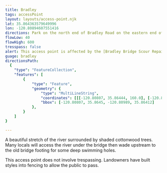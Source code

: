 ```yaml
---
title: Bradley
tags: accessPoint
layout: layouts/access-point.njk
lat: 35.864363579649996
lon: -120.80894607551416
directions: Park on the north end of Bradley Road on the eastern end of the Bradley bridge. There is a trash can and clear trail along the right side of the bridge as you face west. Pass through an opening built into a fence and under the pylons of the bridge.
flowLow: 40
flowHigh: 600
tresspass: false
alert: This access point is affected by the [Bradley Bridge Scour Repair project](/es/overview/bradley-bridge-repair/). Access may be cut off.
guage: bradley
directionsPath:
  {
	"type": "FeatureCollection",
	"features": [
		{
			"type": "Feature",
			"geometry": {
				"type": "MultiLineString",
				"coordinates": [[[-120.80807, 35.86444, 160.0], [-120.80811, 35.86445, 160.0], [-120.80814, 35.86447, 160.0], [-120.80818, 35.86448, 160.0], [-120.80822, 35.86448, 159.0], [-120.80827, 35.86448, 159.0], [-120.8083, 35.86448, 159.0], [-120.80833, 35.86448, 159.0], [-120.80838, 35.86448, 158.0], [-120.80842, 35.86448, 158.0], [-120.80845, 35.86448, 158.0], [-120.80849, 35.86449, 157.0], [-120.80854, 35.8645, 157.0], [-120.80857, 35.86449, 157.0], [-120.80862, 35.86449, 157.0], [-120.80865, 35.86449, 156.0], [-120.80869, 35.86448, 156.0], [-120.80873, 35.86448, 156.0], [-120.80877, 35.86448, 155.0], [-120.80881, 35.86447, 155.0], [-120.80885, 35.86445, 155.0], [-120.80888, 35.86444, 155.0], [-120.80891, 35.86442, 154.0], [-120.80894, 35.8644, 154.0], [-120.80897, 35.86438, 154.0], [-120.80899, 35.86435, 154.0], [-120.80901, 35.86433, 154.0], [-120.80905, 35.86432, 153.0], [-120.8091, 35.86432, 153.0], [-120.80915, 35.86433, 153.0], [-120.80919, 35.86433, 153.0], [-120.80922, 35.86432, 153.0], [-120.80926, 35.86432, 153.0], [-120.80929, 35.8643, 153.0], [-120.80933, 35.86428, 153.0], [-120.80936, 35.86426, 153.0], [-120.8094, 35.86424, 153.0], [-120.80944, 35.86423, 153.0], [-120.80949, 35.86422, 152.0], [-120.80952, 35.8642, 152.0], [-120.80956, 35.86417, 152.0], [-120.8096, 35.86415, 152.0], [-120.80964, 35.86415, 152.0], [-120.80968, 35.86414, 152.0], [-120.80971, 35.86413, 151.0], [-120.80975, 35.86412, 151.0], [-120.80979, 35.86412, 151.0], [-120.80982, 35.86413, 151.0], [-120.80984, 35.86416, 151.0], [-120.80986, 35.86418, 151.0], [-120.80988, 35.86421, 151.0], [-120.80989, 35.86418, 151.0], [-120.80987, 35.86416, 151.0]]],
				"bbox": [-120.80807, 35.8645, -120.80989, 35.86412]
			},
		}
	]
}

---
```


A beautiful stretch of the river surrounded by shaded cottonwood trees. Many locals will access the river under the bridge then wade upstream to the old bridge footing for some deep swimming holes.

This access point does not involve trespassing. Landowners have built styles into fencing to allow the public to pass.
